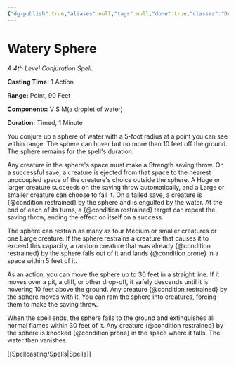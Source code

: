 ```yaml
---
{"dg-publish":true,"aliases":null,"tags":null,"done":true,"classes":"Druid, Sorcerer, Wizard,","spellLevel":4,"school":"Conjuration","source":"XGE","permalink":"/spells/watery-sphere/","dgHomeLink":false,"dgPassFrontmatter":true}
---
```


# Watery Sphere
*A 4th Level Conjuration Spell.*

**Casting Time:** 1 Action

**Range:** Point, 90 Feet

**Components:** V S M(a droplet of water)

**Duration:** Timed, 1 Minute

You conjure up a sphere of water with a 5-foot radius at a point you can see within range. The sphere can hover but no more than 10 feet off the ground. The sphere remains for the spell's duration.



Any creature in the sphere's space must make a Strength saving throw. On a successful save, a creature is ejected from that space to the nearest unoccupied space of the creature's choice outside the sphere. A Huge or larger creature succeeds on the saving throw automatically, and a Large or smaller creature can choose to fail it. On a failed save, a creature is {@condition restrained} by the sphere and is engulfed by the water. At the end of each of its turns, a {@condition restrained} target can repeat the saving throw, ending the effect on itself on a success.



The sphere can restrain as many as four Medium or smaller creatures or one Large creature. If the sphere restrains a creature that causes it to exceed this capacity, a random creature that was already {@condition restrained} by the sphere falls out of it and lands {@condition prone} in a space within 5 feet of it.



As an action, you can move the sphere up to 30 feet in a straight line. If it moves over a pit, a cliff, or other drop-off, it safely descends until it is hovering 10 feet above the ground. Any creature {@condition restrained} by the sphere moves with it. You can ram the sphere into creatures, forcing them to make the saving throw.



When the spell ends, the sphere falls to the ground and extinguishes all normal flames within 30 feet of it. Any creature {@condition restrained} by the sphere is knocked {@condition prone} in the space where it falls. The water then vanishes.

[[Spellcasting/Spells|Spells]]
